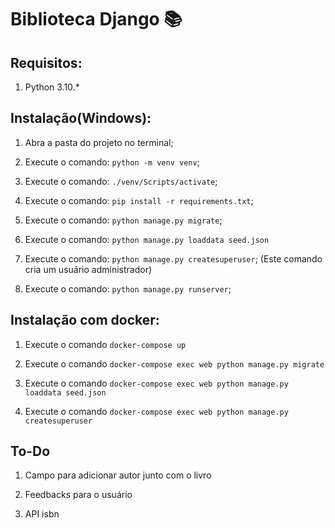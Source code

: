 
# Biblioteca Django :books:

## Requisitos:

1. Python 3.10.*


## Instalação(Windows):

1. Abra a pasta do projeto no terminal;

1. Execute o comando:  `python -m venv venv`;

1. Execute o comando:  `./venv/Scripts/activate`;

1. Execute o comando:  `pip install -r requirements.txt`;

1. Execute o comando: `python manage.py migrate`;

1. Execute o comando: `python manage.py loaddata seed.json`

1. Execute o comando: `python manage.py createsuperuser`; (Este comando cria um usuário administrador)

1. Execute o comando: `python manage.py runserver`;


## Instalação com docker:

1. Execute o comando `docker-compose up`

1. Execute o comando `docker-compose exec web python manage.py migrate`

1. Execute o comando `docker-compose exec web python manage.py loaddata seed.json`

1. Execute o comando `docker-compose exec web python manage.py createsuperuser`


## To-Do

1. Campo para adicionar autor junto com o livro

1. Feedbacks para o usuário

1. API isbn